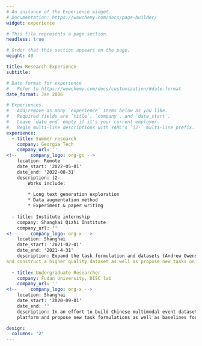 ```yaml
---
# An instance of the Experience widget.
# Documentation: https://wowchemy.com/docs/page-builder/
widget: experience

# This file represents a page section.
headless: true

# Order that this section appears on the page.
weight: 40

title: Research Experience
subtitle:

# Date format for experience
#   Refer to https://wowchemy.com/docs/customization/#date-format
date_format: Jan 2006

# Experiences.
#   Add/remove as many `experience` items below as you like.
#   Required fields are `title`, `company`, and `date_start`.
#   Leave `date_end` empty if it's your current employer.
#   Begin multi-line descriptions with YAML's `|2-` multi-line prefix.
experience:
  - title: Summer research 
    company: Georgia Tech
    company_url: ''
<!--     company_logo: org-gc -->
    location: Remote
    date_start: '2022-05-01'
    date_end: '2022-08-31'
    description: |2-
        Works include:
        
        * Long text generation exploration
        * Data augmentation method 
        * Experiment & paper writing
        
  - title: Institute internship 
    company: Shanghai Qizhi Institute
    company_url: ''
<!--     company_logo: org-x -->
    location: Shanghai
    date_start: '2021-02-01'
    date_end: '2021-4-31'
    description: Expand the task formulation and datasets (Andrew Owens et al,2016) by adding textual description
and construct a higher quality dataset as well as propose new tasks on newly collected datasets.
    
  - title: Undergraduate Researcher
    company: Fudan University, DISC lab 
    company_url: ''
<!--     company_logo: org-x -->
    location: Shanghai
    date_start: '2020-09-01'
    date_end: ''
    description: In an effort to build Chinese multimodal event datasets, collecting multimodal data from social 
    platform and propose new task formulations as well as baselines for the task.

design:
  columns: '2'
---
```

